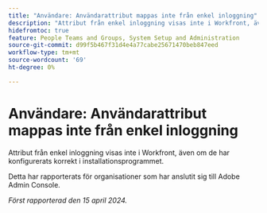 ```yaml
---
title: "Användare: Användarattribut mappas inte från enkel inloggning"
description: "Attribut från enkel inloggning visas inte i Workfront, även om de har konfigurerats korrekt i installationsprogrammet."
hidefromtoc: true
feature: People Teams and Groups, System Setup and Administration
source-git-commit: d99f5b467f31d4e4a77cabe25671470beb847eed
workflow-type: tm+mt
source-wordcount: '69'
ht-degree: 0%

---
```



# Användare: Användarattribut mappas inte från enkel inloggning

Attribut från enkel inloggning visas inte i Workfront, även om de har konfigurerats korrekt i installationsprogrammet.

Detta har rapporterats för organisationer som har anslutit sig till Adobe Admin Console.

_Först rapporterad den 15 april 2024._
